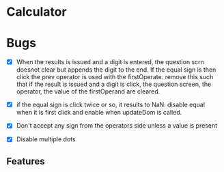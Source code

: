 # Calculator

# Bugs
- [x] When the results is issued and a digit is entered, the question scrn doesnot clear but appends the digit to the end. If the equal sign is then click the prev operator is used with the firstOperate.
remove this such that if the result is issued and a digit is click, the question screen, the operator, the value of the firstOperand are cleared.

- [x] if the equal sign is click twice or so, it results to NaN: disable equal when it is first click and enable when updateDom is called.
- [x] Don't accept any sign from the operators side unless a value is present
- [x] Disable multiple dots
## Features
